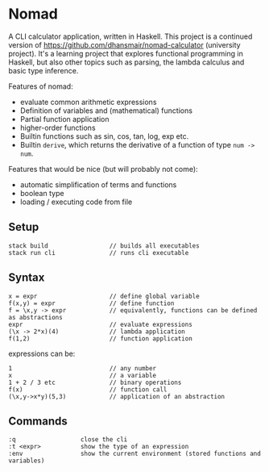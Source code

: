 # Nomad
A CLI calculator application, written in Haskell.
This project is a continued version of https://github.com/dhansmair/nomad-calculator (university project).
It's a learning project that explores functional programming in Haskell, but also other topics such as parsing, the lambda calculus and basic type inference.

Features of nomad:
- evaluate common arithmetic expressions
- Definition of variables and (mathematical) functions
- Partial function application
- higher-order functions 
- Builtin functions such as sin, cos, tan, log, exp etc.
- Builtin ```derive```, which returns the derivative of a function of type ```num -> num```.

Features that would be nice (but will probably not come):
- automatic simplification of terms and functions
- boolean type
- loading / executing code from file


## Setup
```
stack build                 // builds all executables
stack run cli               // runs cli executable
```

## Syntax
```
x = expr                    // define global variable
f(x,y) = expr               // define function
f = \x,y -> expr            // equivalently, functions can be defined as abstractions
expr                        // evaluate expressions
(\x -> 2*x)(4)              // lambda application
f(1,2)                      // function application
```

expressions can be:
```
1                           // any number
x                           // a variable
1 + 2 / 3 etc               // binary operations
f(x)                        // function call
(\x,y->x*y)(5,3)            // application of an abstraction
```

## Commands
```
:q                  close the cli
:t <expr>           show the type of an expression
:env                show the current environment (stored functions and variables)
```
